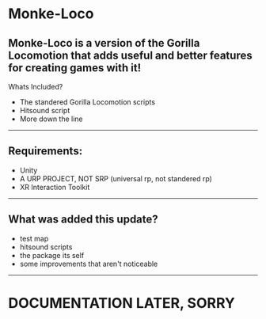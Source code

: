# Monke-Loco
Monke-Loco is a version of the Gorilla Locomotion that adds useful and better features for creating games with it!
-------------------------
Whats Included?
- The standered Gorilla Locomotion scripts
- Hitsound script
- More down the line
------------------------
## Requirements:
- Unity
- A URP PROJECT, NOT SRP (universal rp, not standered rp)
- XR Interaction Toolkit
-----------------------
## What was added this update?
- test map
- hitsound scripts
- the package its self
- some improvements that aren't noticeable
----------------------
# DOCUMENTATION LATER, SORRY
